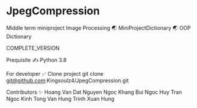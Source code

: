 # JpegCompression
Middle term miniproject Image Processing
🌏 MiniProjectDictionary 🌏
OOP Dictionary

COMPLETE_VERSION

Prequisite ✍️
Python 3.8

For developer ✅
Clone project git clone git@github.com:Kingsoulz4/JpegCompression.git

Contributors ✨
Hoang Van Dat 
Nguyen Ngoc Khang
Bui Ngoc Huy
Tran Ngoc Kinh
Tong Van Hung
Trinh Xuan Hung
